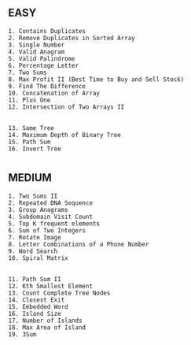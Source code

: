 ## EASY		
	1. Contains Duplicates
    2. Remove Duplicates in Sorted Array 		
	3. Single Number	
    4. Valid Anagram	
	5. Valid Palindrome		
    6. Percentage Letter
    7. Two Sums	
    8. Max Profit II (Best Time to Buy and Sell Stock)  
    9. Find The Difference
    10. Concatenation of Array
    11. Plus One
    12. Intersection of Two Arrays II
##
    13. Same Tree
    14. Maximum Depth of Binary Tree
    15. Path Sum
    16. Invert Tree
#
## MEDIUM
    1. Two Sums II		
    2. Repeated DNA Sequence
    3. Group Anagrams
    4. Subdomain Visit Count	
    5. Top K frequent elements
    6. Sum of Two Integers
    7. Rotate Image
    8. Letter Combinations of a Phone Number
    9. Word Search
    10. Spiral Matrix
##
    11. Path Sum II
    12. Kth Smallest Element
    13. Count Complete Tree Nodes
    14. Closest Exit 
    15. Embedded Word
    16. Island Size 
    17. Number of Islands
    18. Max Area of Island
    19. 3Sum
